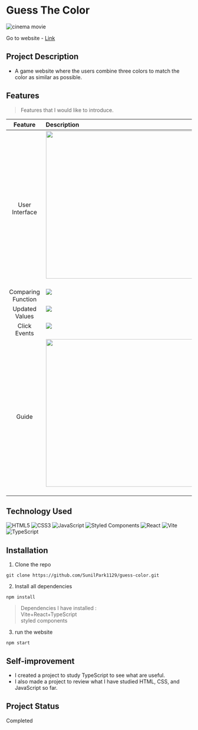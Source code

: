# Guess The Color
![cinema movie](https://user-images.githubusercontent.com/106734133/235772905-b4fb6dd1-9bd9-4a6a-a214-3aa29e08c4d5.jpg)

Go to website - [Link](https://sp-guess-color.netlify.app/)

## Project Description

- A game website where the users combine three colors to match the color as similar as possible.

## Features
> Features that I would like to introduce.

|Feature|Description|
|:--:|:--|
|User Interface|<img src="https://user-images.githubusercontent.com/106734133/235773389-355516df-4643-427f-8845-9a2555e10584.jpg" height="400"><br><br>|
|Comparing Function|<img src="https://user-images.githubusercontent.com/106734133/235772911-73981854-a5dc-4b42-a276-6fc58efcddf4.jpg"><br><br>|
|Updated Values|<img src="https://user-images.githubusercontent.com/106734133/235772910-7c219be6-e193-4f3c-9c2e-7739f4994c8a.jpg"><br><br>|
|Click Events|<img src="https://user-images.githubusercontent.com/106734133/235772906-dedbcaf1-d3d9-4554-9a4d-3469dd5eb7c7.jpg"><br><br>|
|Guide|<img src="https://user-images.githubusercontent.com/106734133/235772908-adad3a4d-8a0f-4894-b8bb-3133bae4954a.jpg" height="400"><br><br>|

## Technology Used

![HTML5](https://img.shields.io/badge/html5-%23E34F26.svg?style=for-the-badge&logo=html5&logoColor=white)
![CSS3](https://img.shields.io/badge/css3-%231572B6.svg?style=for-the-badge&logo=css3&logoColor=white)
![JavaScript](https://img.shields.io/badge/javascript-%23323330.svg?style=for-the-badge&logo=javascript&logoColor=%23F7DF1E)
![Styled Components](https://img.shields.io/badge/styled--components-DB7093?style=for-the-badge&logo=styled-components&logoColor=white)
![React](https://img.shields.io/badge/react-%2320232a.svg?style=for-the-badge&logo=react&logoColor=%2361DAFB)
![Vite](https://img.shields.io/badge/vite-%23646CFF.svg?style=for-the-badge&logo=vite&logoColor=white)
![TypeScript](https://img.shields.io/badge/typescript-%23007ACC.svg?style=for-the-badge&logo=typescript&logoColor=white)

## Installation
1. Clone the repo
```
git clone https://github.com/SunilPark1129/guess-color.git
```
2. Install all dependencies
```
npm install
```
> Dependencies I have installed :<br>Vite+React+TypeScript<br> styled components 

3. run the website
```
npm start
```

## Self-improvement
- I created a project to study TypeScript to see what are useful.
- I also made a project to review what I have studied HTML, CSS, and JavaScript so far.

## Project Status
Completed
